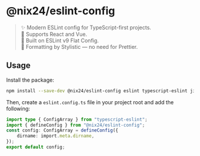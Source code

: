# @nix24/eslint-config

> ✨ Modern ESLint config for TypeScript-first projects.  
> 🧠 Supports React and Vue.  
> 🚀 Built on ESLint v9 Flat Config.  
> 🎨 Formatting by Stylistic — no need for Prettier.

## Usage

Install the package:

```bash
npm install --save-dev @nix24/eslint-config eslint typescript-eslint jiti
```

Then, create a `eslint.config.ts` file in your project root and add the following:
```ts
import type { ConfigArray } from "typescript-eslint";
import { defineConfig } from "@nix24/eslint-config";
const config: ConfigArray = defineConfig({
    dirname: import.meta.dirname,
});
export default config;
```